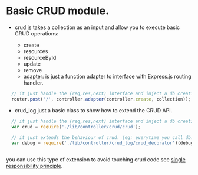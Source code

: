 # Basic CRUD module.

- crud.js takes a collection as an input and allow you to execute basic CRUD operations:

  - create
  - resources
  - resourceById
  - update
  - remove
  - [adapter](https://github.com/cesarvr/micro_service/blob/master/lib/controller/crud/crud.js#L38): is just a function adapter to interface with Express.js routing handler.   

```javascript
  // it just handle the (req,res,next) interface and inject a db creation algorithm. 
  router.post('/', controller.adapter(controller.create, collection));
```

- crud_log just a basic class to show how to extend the CRUD API.  

```javascript
  // it just handle the (req,res,next) interface and inject a db creation algorithm. 
  var crud = require('./lib/controller/crud/crud');
 
  // it just extends the behaviour of crud. (eg: everytime you call db:create it just logs the content) 
  var debug = require('./lib/controller/crud_log/crud_decorator')(debug); 



```


you can use this type of extension to avoid touching crud code see [single responsibility principle](https://en.wikipedia.org/wiki/Single_responsibility_principle).

